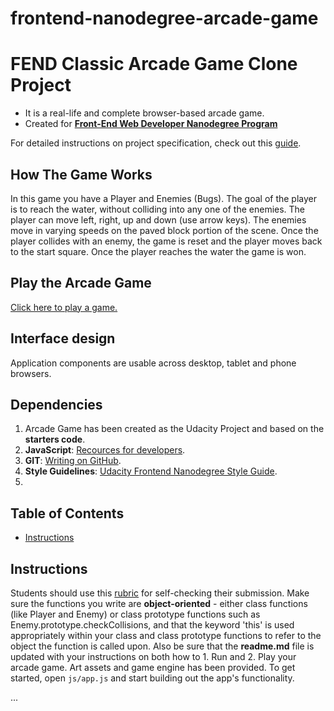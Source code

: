 frontend-nanodegree-arcade-game
===============================

# FEND Classic Arcade Game Clone Project

- It is a real-life and complete browser-based arcade game. 
- Created for [**Front-End Web Developer Nanodegree Program**](https://eu.udacity.com/)

For detailed instructions on project specification, check out this [guide](https://docs.google.com/document/d/1v01aScPjSWCCWQLIpFqvg3-vXLH2e8_SZQKC8jNO0Dc/pub?embedded=true).

## How The Game Works

In this game you have a Player and Enemies (Bugs). 
The goal of the player is to reach the water, without colliding into any one of the enemies. 
The player can move left, right, up and down (use arrow keys).
The enemies move in varying speeds on the paved block portion of the scene. 
Once the player collides with an enemy, the game is reset and the player moves back to the start square.
Once the player reaches the water the game is won.

## Play the Arcade Game

[Click here to play a game.]( ... )

## Interface design

Application components are usable across desktop, tablet and phone browsers.

## Dependencies

1. Arcade Game has been created as the Udacity Project and based on the **starters code**.
2. **JavaScript**: [Recources for developers](https://developer.mozilla.org/en-US/).
3. **GIT**: [Writing on GitHub](https://help.github.com/articles/basic-writing-and-formatting-syntax/#links).
4. **Style Guidelines**: [Udacity Frontend Nanodegree Style Guide](http://udacity.github.io/frontend-nanodegree-styleguide/index.html).
5. 

## Table of Contents

* [Instructions](#instructions)

## Instructions

Students should use this [rubric](https://review.udacity.com/#!/projects/2696458597/rubric) for self-checking their submission. 
Make sure the functions you write are **object-oriented** - either class functions (like Player and Enemy) or class prototype functions such as Enemy.prototype.checkCollisions, and that the keyword 'this' is used appropriately within your class and class prototype functions to refer to the object the function is called upon. 
Also be sure that the **readme.md** file is updated with your instructions on both how to 1. Run and 2. Play your arcade game.
Art assets and game engine has been provided.
To get started, open `js/app.js` and start building out the app's functionality.

...





